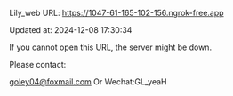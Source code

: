Lily_web URL: https://1047-61-165-102-156.ngrok-free.app

Updated at: 2024-12-08 17:30:34

If you cannot open this URL, the server might be down.

Please contact: 

goley04@foxmail.com Or Wechat:GL_yeaH
